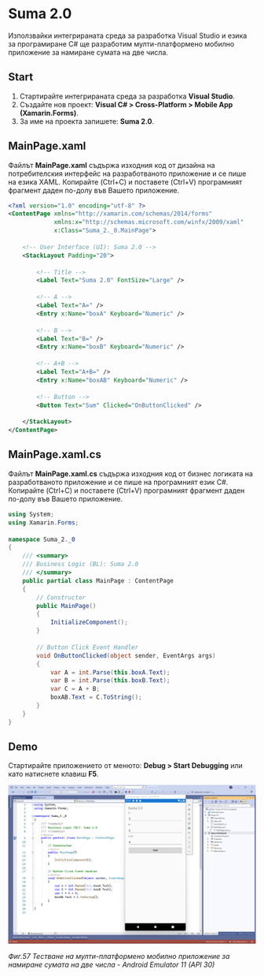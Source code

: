 # Suma 2.0

Използвайки интегрираната среда за разработка Visual Studio и езика за програмиране C\# ще разработим  мулти-платформено мобилно приложение за намиране сумата на две числа.

## Start

1. Стартирайте интегрираната среда за разработка **Visual Studio**. 
2. Създайте нов проект: **Visual C\# &gt; Cross-Platform &gt; Mobile App \(Xamarin.Forms\)**. 
3. За име на проекта запишете: **Suma 2.0**.

## MainPage.xaml

Файлът **MainPage.xaml** съдържа изходния код от дизайна на потребителския интерфейс на разработваното приложение и се пише на езика XAML. Копирайте \(Ctrl+C\) и поставете \(Ctrl+V\) програмният фрагмент даден по-долу във Вашето приложение.

```xml
<?xml version="1.0" encoding="utf-8" ?>
<ContentPage xmlns="http://xamarin.com/schemas/2014/forms"
             xmlns:x="http://schemas.microsoft.com/winfx/2009/xaml"
             x:Class="Suma_2._0.MainPage">

    <!-- User Interface (UI): Suma 2.0 -->
    <StackLayout Padding="20">

        <!-- Title -->
        <Label Text="Suma 2.0" FontSize="Large" />

        <!-- A -->
        <Label Text="A=" />
        <Entry x:Name="boxA" Keyboard="Numeric" />

        <!-- B -->
        <Label Text="B=" />
        <Entry x:Name="boxB" Keyboard="Numeric" />

        <!-- A+B -->
        <Label Text="A+B=" />
        <Entry x:Name="boxAB" Keyboard="Numeric" />

        <!-- Button -->
        <Button Text="Sum" Clicked="OnButtonClicked" />

    </StackLayout>
</ContentPage>
```

## MainPage.xaml.cs

Файлът **MainPage.xaml.cs** съдържа изходния код от бизнес логиката на разработваното приложение и се пише на програмният език C\#. Копирайте \(Ctrl+C\) и поставете \(Ctrl+V\) програмният фрагмент даден по-долу във Вашето приложение.

```csharp
using System;
using Xamarin.Forms;

namespace Suma_2._0
{
    /// <summary>
    /// Business Logic (BL): Suma 2.0
    /// </summary>
    public partial class MainPage : ContentPage
    {
        // Constructor
        public MainPage()
        {
            InitializeComponent();
        }

        // Button Click Event Handler
        void OnButtonClicked(object sender, EventArgs args)
        {
            var A = int.Parse(this.boxA.Text);
            var B = int.Parse(this.boxB.Text);
            var C = A + B;
            boxAB.Text = C.ToString();
        }
    }
}
```

## Demo

Стартирайте приложението от менюто: **Debug &gt; Start Debugging** или като натиснете клавиш **F5**.

![](/images/57_Suma_2.0.png)

_Фиг.57 Тестване на мулти-платформено мобилно приложение за намиране сумата на две числа - Android Emulator 11 \(API 30\)_

